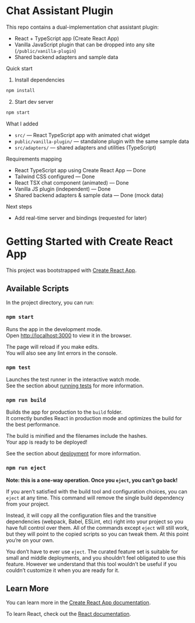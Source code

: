 # Chat Assistant Plugin

This repo contains a dual-implementation chat assistant plugin:

- React + TypeScript app (Create React App)
- Vanilla JavaScript plugin that can be dropped into any site (`/public/vanilla-plugin`)
- Shared backend adapters and sample data

Quick start

1. Install dependencies

```bash
npm install
```

2. Start dev server

```bash
npm start
```

What I added

- `src/` — React TypeScript app with animated chat widget
- `public/vanilla-plugin/` — standalone plugin with the same sample data
- `src/adapters/` — shared adapters and utilities (TypeScript)

Requirements mapping

- React TypeScript app using Create React App — Done
- Tailwind CSS configured — Done
- React TSX chat component (animated) — Done
- Vanilla JS plugin (independent) — Done
- Shared backend adapters & sample data — Done (mock data)

Next steps

- Add real-time server and bindings (requested for later)
# Getting Started with Create React App

This project was bootstrapped with [Create React App](https://github.com/facebook/create-react-app).

## Available Scripts

In the project directory, you can run:

### `npm start`

Runs the app in the development mode.\
Open [http://localhost:3000](http://localhost:3000) to view it in the browser.

The page will reload if you make edits.\
You will also see any lint errors in the console.

### `npm test`

Launches the test runner in the interactive watch mode.\
See the section about [running tests](https://facebook.github.io/create-react-app/docs/running-tests) for more information.

### `npm run build`

Builds the app for production to the `build` folder.\
It correctly bundles React in production mode and optimizes the build for the best performance.

The build is minified and the filenames include the hashes.\
Your app is ready to be deployed!

See the section about [deployment](https://facebook.github.io/create-react-app/docs/deployment) for more information.

### `npm run eject`

**Note: this is a one-way operation. Once you `eject`, you can’t go back!**

If you aren’t satisfied with the build tool and configuration choices, you can `eject` at any time. This command will remove the single build dependency from your project.

Instead, it will copy all the configuration files and the transitive dependencies (webpack, Babel, ESLint, etc) right into your project so you have full control over them. All of the commands except `eject` will still work, but they will point to the copied scripts so you can tweak them. At this point you’re on your own.

You don’t have to ever use `eject`. The curated feature set is suitable for small and middle deployments, and you shouldn’t feel obligated to use this feature. However we understand that this tool wouldn’t be useful if you couldn’t customize it when you are ready for it.

## Learn More

You can learn more in the [Create React App documentation](https://facebook.github.io/create-react-app/docs/getting-started).

To learn React, check out the [React documentation](https://reactjs.org/).
